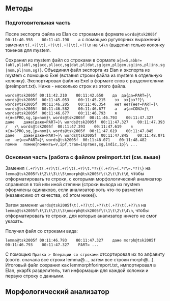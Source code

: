 ## Методы
### Подготовительная часть
После экспорта файла из Elan со строками в формате `words@tsk2005f	00:11:40.958	00:11:41.190	а` с помощью ругулярных выражений заменил `t(.+?)\t(.+?)\t(.+?)\t(.+?)\n` на `\4\n` (выделил только колонку токенов для mystem.

Сохранил из mystem файл со строками в формате `а{а=S,abbr=(abl,pl|abl,sg|acc,pl|acc,sg|dat,pl|dat,sg|gen,pl|gen,sg|ins,pl|ins,sg|nom,pl|nom,sg)}`. Объединил файл экспорта из Elan и экспорта из mystem с помощью Exel (вставил строки файла из mystem в отдельную колонку). Экспортировал файл из Exel в формате слов с разделителями (preimport.txt). Ниже - несколько строк из этого файла. 

`words@tsk2005f	00:11:42.210	00:11:42.650	да	да{да=PART=}\
words@tsk2005f	00:11:45.053	00:11:45.215	ээ	ээ{ээ??}\
words@tsk2005f	00:11:46.205	00:11:46.354	нет	нет{нет=PART=}\
words@tsk2005f	00:11:46.582	00:11:46.677	а	а{а=CONJ=}\
words@tsk2005f	00:11:46.677	00:11:46.793	я	я{я=SPRO,sg,1p=nom}\
words@tsk2005f	00:11:46.793	00:11:47.327	даже	даже{даже=PART=}\
words@tsk2005f	00:11:47.327	00:11:47.393	/	/\
words@tsk2005f	00:11:47.393	00:11:47.619	я	я{я=SPRO,sg,1p=nom}\
words@tsk2005f	00:11:47.619	00:11:47.845	даже	даже{даже=PART=}\
words@tsk2005f	00:11:47.845	00:11:48.071	не	не{не=PART=}\
words@tsk2005f	00:11:48.071	00:11:48.482	помню	помню{помнить=V,ipf,tran=inpraes,sg,indic,1p}\
...`

### Основная часть (работа с файлом preimport.txt (см. выше)

Заменил `(.+?)\t(.+?)\t(.+?)\t(.+?)\t.*?\{(.+?)\=(.*?\=.*?)\}` на `lemma@tsk2005f\t\2\t\3\t\5\nmorph@tsk2005f\t\2\t\3\t\6`, чтобы отформатировать те строки, с которыми морфологический анализатор справился в той или иной степени (строки вывода из mystem оформлены одинаково, если анализатор хоть что-то разметил (независимо от качества, об этом ниже)).

Затем заменил `words@tsk2005f\t(.+?)\t(.+?)\t(.+?)\t(.+?)\n` на `lemma@tsk2005f\t\1\t\2\t\3\nmorph@tsk2005f\t\1\t\2\t\4\n`, чтобы отформатировать те строки, для которых анализатор ничего не смог указать.

Получил файл со строками вида:

`lemma@tsk2005f	00:11:46.793	00:11:47.327	даже
morph@tsk2005f	00:11:46.793	00:11:47.327	PART=
...`

С помощью `Правка > Операции со строками` отсортировал их по алфавиту (соотв. сначала все строки lemma@..., затем все строки morph@...). Итоговый файл сохранил как lemmorphforimport.txt, импортировал в Elan, укаpfk разделитель, тип информации для каждой колонки и первую строку с данными. 

## Морфологический анализатор
